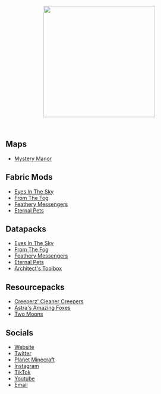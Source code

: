 <p align="center">
  <img src="https://lunareclipse.studio/assets/img/logo_newest_est.png" height="300">
</p>
<br>


## Maps
- [Mystery Manor](https://lunareclipse.studio/mystery-manor)

## Fabric Mods
 - [Eyes In The Sky](https://lunareclipse.studio/eyes-in-the-sky)
 - [From The Fog](https://lunareclipse.studio/from-the-fog)
 - [Feathery Messengers](https://lunareclipse.studio/feathery-messengers)
 - [Eternal Pets](https://lunareclipse.studio/eternal-pets)

## Datapacks
 - [Eyes In The Sky](https://lunareclipse.studio/eyes-in-the-sky)
 - [From The Fog](https://lunareclipse.studio/from-the-fog)
 - [Feathery Messengers](https://lunareclipse.studio/feathery-messengers)
 - [Eternal Pets](https://lunareclipse.studio/eternal-pets)
 - [Architect's Toolbox](https://lunareclipse.studio/architects-toolbox)

## Resourcepacks
 - [Creeperz' Cleaner Creepers](https://www.lunareclipse.studio/creeperz-cleaner-creepers)
 - [Astra's Amazing Foxes](https://lunareclipse.studio/astras-amazing-foxes)
 - [Two Moons](https://lunareclipse.studio/two-moons)

## Socials
 - [Website](https://lunareclipse.studio/)
 - [Twitter](https://twitter.com/LunarEclipseMC)
 - [Planet Minecraft](https://lunareclipse.studio/pmc)
 - [Instagram](https://lunareclipse.studio/instagram)
 - [TikTok](https://www.tiktok.com/@lunarstudios.official)
 - [Youtube](https://lunareclipse.studio/youtube)
 - [Email](mailto:lunareclipsestudios2022@gmail.com)
